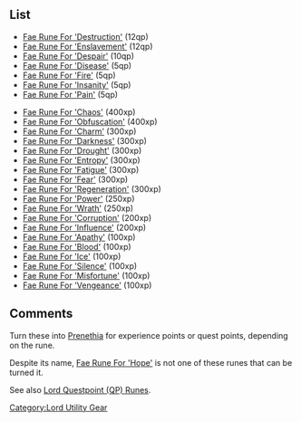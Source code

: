## List

-   [Fae Rune For 'Destruction'](Fae_Rune_For_'Destruction' "wikilink")
    (12qp)
-   [Fae Rune For 'Enslavement'](Fae_Rune_For_'Enslavement' "wikilink")
    (12qp)
-   [Fae Rune For 'Despair'](Fae_Rune_For_'Despair' "wikilink") (10qp)
-   [Fae Rune For 'Disease'](Fae_Rune_For_'Disease' "wikilink") (5qp)
-   [Fae Rune For 'Fire'](Fae_Rune_For_'Fire' "wikilink") (5qp)
-   [Fae Rune For 'Insanity'](Fae_Rune_For_'Insanity' "wikilink") (5qp)
-   [Fae Rune For 'Pain'](Fae_Rune_For_'Pain' "wikilink") (5qp)

<!-- -->

-   [Fae Rune For 'Chaos'](Fae_Rune_For_'Chaos' "wikilink") (400xp)
-   [Fae Rune For 'Obfuscation'](Fae_Rune_For_'Obfuscation' "wikilink")
    (400xp)
-   [Fae Rune For 'Charm'](Fae_Rune_For_'Charm' "wikilink") (300xp)
-   [Fae Rune For 'Darkness'](Fae_Rune_For_'Darkness' "wikilink")
    (300xp)
-   [Fae Rune For 'Drought'](Fae_Rune_For_'Drought' "wikilink") (300xp)
-   [Fae Rune For 'Entropy'](Fae_Rune_For_'Entropy' "wikilink") (300xp)
-   [Fae Rune For 'Fatigue'](Fae_Rune_For_'Fatigue' "wikilink") (300xp)
-   [Fae Rune For 'Fear'](Fae_Rune_For_'Fear' "wikilink") (300xp)
-   [Fae Rune For
    'Regeneration'](Fae_Rune_For_'Regeneration' "wikilink") (300xp)
-   [Fae Rune For 'Power'](Fae_Rune_For_'Power' "wikilink") (250xp)
-   [Fae Rune For 'Wrath'](Fae_Rune_For_'Wrath' "wikilink") (250xp)
-   [Fae Rune For 'Corruption'](Fae_Rune_For_'Corruption' "wikilink")
    (200xp)
-   [Fae Rune For 'Influence'](Fae_Rune_For_'Influence' "wikilink")
    (200xp)
-   [Fae Rune For 'Apathy'](Fae_Rune_For_'Apathy' "wikilink") (100xp)
-   [Fae Rune For 'Blood'](Fae_Rune_For_'Blood' "wikilink") (100xp)
-   [Fae Rune For 'Ice'](Fae_Rune_For_'Ice' "wikilink") (100xp)
-   [Fae Rune For 'Silence'](Fae_Rune_For_'Silence' "wikilink") (100xp)
-   [Fae Rune For 'Misfortune'](Fae_Rune_For_'Misfortune' "wikilink")
    (100xp)
-   [Fae Rune For 'Vengeance'](Fae_Rune_For_'Vengeance' "wikilink")
    (100xp)

## Comments

Turn these into [Prenethia](Prenethia "wikilink") for experience points
or quest points, depending on the rune.

Despite its name, [Fae Rune For 'Hope'](Fae_Rune_For_'Hope' "wikilink")
is not one of these runes that can be turned it.

See also [Lord Questpoint (QP)
Runes](Lord_Questpoint_(QP)_Runes "wikilink").

[Category:Lord Utility Gear](Category:Lord_Utility_Gear "wikilink")
